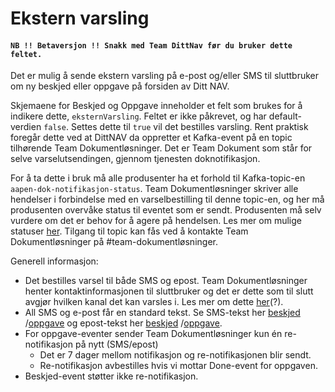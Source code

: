 # Ekstern varsling

#### `NB !! Betaversjon !! Snakk med Team DittNav før du bruker dette feltet.`

Det er mulig å sende ekstern varsling på e-post og/eller SMS til sluttbruker om ny beskjed eller oppgave på forsiden av Ditt NAV.

Skjemaene for Beskjed og Oppgave inneholder et felt som brukes for å indikere dette, `eksternVarsling`. Feltet er ikke påkrevet, og har default-verdien `false`. Settes dette til `true` vil det bestilles varsling.
Rent praktisk foregår dette ved at DittNAV da oppretter et Kafka-event på en topic tilhørende Team Dokumentløsninger. Det er Team Dokument som står for selve varselutsendingen, gjennom tjenesten doknotifikasjon.

For å ta dette i bruk må alle produsenter ha et forhold til Kafka-topic-en `aapen-dok-notifikasjon-status`. Team Dokumentløsninger skriver alle hendelser i forbindelse med en varselbestilling til denne topic-en, og her må produsenten overvåke status til eventet som er sendt. 
Produsenten må selv vurdere om det er behov for å agere på hendelsen. Les mer om mulige statuser [her](https://confluence.adeo.no/display/BOA/For+Konsumenter). Tilgang til topic kan fås ved å kontakte Team Dokumentløsninger på #team-dokumentløsninger.

Generell informasjon:
* Det bestilles varsel til både SMS og epost. Team Dokumentløsninger henter kontaktinformasjonen til sluttbruker og det er dette som til slutt avgjør hvilken kanal det kan varsles i. Les mer om dette [her]()(?).
* All SMS og e-post får en standard tekst. Se SMS-tekst her [beskjed](https://github.com/navikt/dittnav-varselbestiller/blob/master/src/main/resources/texts/sms_beskjed.txt) /[oppgave](https://github.com/navikt/dittnav-varselbestiller/blob/master/src/main/resources/texts/sms_oppgave.txt) og epost-tekst her [beskjed](https://github.com/navikt/dittnav-varselbestiller/blob/master/src/main/resources/texts/epost_beskjed.txt) /[oppgave](https://github.com/navikt/dittnav-varselbestiller/blob/master/src/main/resources/texts/epost_oppgave.txt). 
* For oppgave-eventer sender Team Dokumentløsninger kun én re-notifikasjon på nytt (SMS/epost)
    * Det er 7 dager mellom notifikasjon og re-notifikasjonen blir sendt. 
    * Re-notifikasjon avbestilles hvis vi mottar Done-event for oppgaven.
* Beskjed-event støtter ikke re-notifikasjon.
